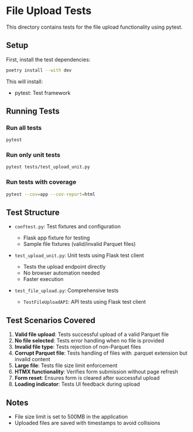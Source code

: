 # File Upload Tests

This directory contains tests for the file upload functionality using pytest.

## Setup

First, install the test dependencies:

```bash
poetry install --with dev
```

This will install:
- pytest: Test framework

## Running Tests

### Run all tests
```bash
pytest
```

### Run only unit tests
```bash
pytest tests/test_upload_unit.py
```


### Run tests with coverage
```bash
pytest --cov=app --cov-report=html
```

## Test Structure

- `conftest.py`: Test fixtures and configuration
  - Flask app fixture for testing
  - Sample file fixtures (valid/invalid Parquet files)
  
- `test_upload_unit.py`: Unit tests using Flask test client
  - Tests the upload endpoint directly
  - No browser automation needed
  - Faster execution

- `test_file_upload.py`: Comprehensive tests
  - `TestFileUploadAPI`: API tests using Flask test client

## Test Scenarios Covered

1. **Valid file upload**: Tests successful upload of a valid Parquet file
2. **No file selected**: Tests error handling when no file is provided
3. **Invalid file type**: Tests rejection of non-Parquet files
4. **Corrupt Parquet file**: Tests handling of files with .parquet extension but invalid content
5. **Large file**: Tests file size limit enforcement
6. **HTMX functionality**: Verifies form submission without page refresh
7. **Form reset**: Ensures form is cleared after successful upload
8. **Loading indicator**: Tests UI feedback during upload

## Notes

- File size limit is set to 500MB in the application
- Uploaded files are saved with timestamps to avoid collisions